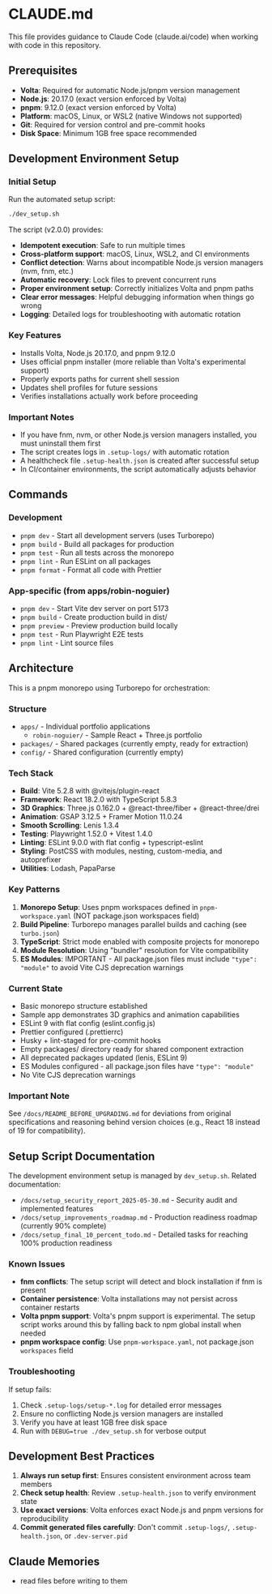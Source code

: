 # CLAUDE.md

This file provides guidance to Claude Code (claude.ai/code) when working with code in this repository.

## Prerequisites

- **Volta**: Required for automatic Node.js/pnpm version management
- **Node.js**: 20.17.0 (exact version enforced by Volta)
- **pnpm**: 9.12.0 (exact version enforced by Volta)
- **Platform**: macOS, Linux, or WSL2 (native Windows not supported)
- **Git**: Required for version control and pre-commit hooks
- **Disk Space**: Minimum 1GB free space recommended

## Development Environment Setup

### Initial Setup

Run the automated setup script:

```bash
./dev_setup.sh
```

The script (v2.0.0) provides:

- **Idempotent execution**: Safe to run multiple times
- **Cross-platform support**: macOS, Linux, WSL2, and CI environments
- **Conflict detection**: Warns about incompatible Node.js version managers (nvm, fnm, etc.)
- **Automatic recovery**: Lock files to prevent concurrent runs
- **Proper environment setup**: Correctly initializes Volta and pnpm paths
- **Clear error messages**: Helpful debugging information when things go wrong
- **Logging**: Detailed logs for troubleshooting with automatic rotation

### Key Features

- Installs Volta, Node.js 20.17.0, and pnpm 9.12.0
- Uses official pnpm installer (more reliable than Volta's experimental support)
- Properly exports paths for current shell session
- Updates shell profiles for future sessions
- Verifies installations actually work before proceeding

### Important Notes

- If you have fnm, nvm, or other Node.js version managers installed, you must uninstall them first
- The script creates logs in `.setup-logs/` with automatic rotation
- A healthcheck file `.setup-health.json` is created after successful setup
- In CI/container environments, the script automatically adjusts behavior

## Commands

### Development

- `pnpm dev` - Start all development servers (uses Turborepo)
- `pnpm build` - Build all packages for production
- `pnpm test` - Run all tests across the monorepo
- `pnpm lint` - Run ESLint on all packages
- `pnpm format` - Format all code with Prettier

### App-specific (from apps/robin-noguier)

- `pnpm dev` - Start Vite dev server on port 5173
- `pnpm build` - Create production build in dist/
- `pnpm preview` - Preview production build locally
- `pnpm test` - Run Playwright E2E tests
- `pnpm lint` - Lint source files

## Architecture

This is a pnpm monorepo using Turborepo for orchestration:

### Structure

- `apps/` - Individual portfolio applications
  - `robin-noguier/` - Sample React + Three.js portfolio
- `packages/` - Shared packages (currently empty, ready for extraction)
- `config/` - Shared configuration (currently empty)

### Tech Stack

- **Build**: Vite 5.2.8 with @vitejs/plugin-react
- **Framework**: React 18.2.0 with TypeScript 5.8.3
- **3D Graphics**: Three.js 0.162.0 + @react-three/fiber + @react-three/drei
- **Animation**: GSAP 3.12.5 + Framer Motion 11.0.24
- **Smooth Scrolling**: Lenis 1.3.4
- **Testing**: Playwright 1.52.0 + Vitest 1.4.0
- **Linting**: ESLint 9.0.0 with flat config + typescript-eslint
- **Styling**: PostCSS with modules, nesting, custom-media, and autoprefixer
- **Utilities**: Lodash, PapaParse

### Key Patterns

1. **Monorepo Setup**: Uses pnpm workspaces defined in `pnpm-workspace.yaml` (NOT package.json workspaces field)
2. **Build Pipeline**: Turborepo manages parallel builds and caching (see `turbo.json`)
3. **TypeScript**: Strict mode enabled with composite projects for monorepo
4. **Module Resolution**: Using "bundler" resolution for Vite compatibility
5. **ES Modules**: IMPORTANT - All package.json files must include `"type": "module"` to avoid Vite CJS deprecation warnings

### Current State

- Basic monorepo structure established
- Sample app demonstrates 3D graphics and animation capabilities
- ESLint 9 with flat config (eslint.config.js)
- Prettier configured (.prettierrc)
- Husky + lint-staged for pre-commit hooks
- Empty packages/ directory ready for shared component extraction
- All deprecated packages updated (lenis, ESLint 9)
- ES Modules configured - all package.json files have `"type": "module"`
- No Vite CJS deprecation warnings

### Important Note

See `/docs/README_BEFORE_UPGRADING.md` for deviations from original specifications and reasoning behind version choices (e.g., React 18 instead of 19 for compatibility).

## Setup Script Documentation

The development environment setup is managed by `dev_setup.sh`. Related documentation:

- `/docs/setup_security_report_2025-05-30.md` - Security audit and implemented features
- `/docs/setup_improvements_roadmap.md` - Production readiness roadmap (currently 90% complete)
- `/docs/setup_final_10_percent_todo.md` - Detailed tasks for reaching 100% production readiness

### Known Issues

- **fnm conflicts**: The setup script will detect and block installation if fnm is present
- **Container persistence**: Volta installations may not persist across container restarts
- **Volta pnpm support**: Volta's pnpm support is experimental. The setup script works around this by falling back to npm global install when needed
- **pnpm workspace config**: Use `pnpm-workspace.yaml`, not package.json `workspaces` field

### Troubleshooting

If setup fails:

1. Check `.setup-logs/setup-*.log` for detailed error messages
2. Ensure no conflicting Node.js version managers are installed
3. Verify you have at least 1GB free disk space
4. Run with `DEBUG=true ./dev_setup.sh` for verbose output

## Development Best Practices

1. **Always run setup first**: Ensures consistent environment across team members
2. **Check setup health**: Review `.setup-health.json` to verify environment state
3. **Use exact versions**: Volta enforces exact Node.js and pnpm versions for reproducibility
4. **Commit generated files carefully**: Don't commit `.setup-logs/`, `.setup-health.json`, or `.dev-server.pid`

## Claude Memories

- read files before writing to them